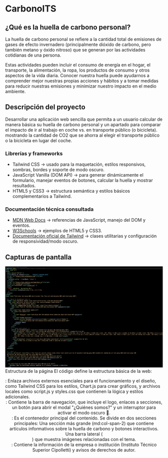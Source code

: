 # CarbonoITS

## ¿Qué es la huella de carbono personal?

La huella de carbono personal se refiere a la cantidad total de emisiones de gases de efecto invernadero (principalmente dióxido de carbono, pero también metano y óxido nitroso) que se generan por las actividades cotidianas de una persona.

Estas actividades pueden incluir el consumo de energía en el hogar, el transporte, la alimentación, la ropa, los productos de consumo y otros aspectos de la vida diaria.
Conocer nuestra huella puede ayudarnos a comprender mejor nuestras propias acciones y hábitos y a tomar medidas para reducir nuestras emisiones y minimizar nuestro impacto en el medio ambiente.

## Descripción del proyecto

Desarrollar una aplicación web sencilla que permita a un usuario calcular de manera básica su huella de carbono personal y un apartado para comparar el impacto de ir al trabajo en coche vs. en transporte público (o bicicleta). mostrando la cantidad de CO2 que se ahorra al elegir el transporte público o la bicicleta en lugar del coche.

### Librerías y frameworks

- Tailwind CSS → usado para la maquetación, estilos responsivos, sombras, bordes y soporte de modo oscuro.
- JavaScript Vanilla (DOM API) → para generar dinámicamente el formulario, manejar eventos de botones, calcular la huella y mostrar resultados.
- HTML5 y CSS3 → estructura semántica y estilos básicos complementarios a Tailwind.

### Documentación técnica consultada

- [MDN Web Docs](https://developer.mozilla.org/es/) → referencias de JavaScript, manejo del DOM y eventos.
- [W3Schools](https://www.w3schools.com/) → ejemplos de HTML5 y CSS3.
- [Documentación oficial de Tailwind](https://tailwindcss.com/docs) → clases utilitarias y configuración de responsividad/modo oscuro.

## Capturas de pantalla

![HTML](images/CodigoHTML.png)
Estructura de la página
El código define la estructura básica de la web:

<head>: Enlaza archivos externos esenciales para el funcionamiento y el diseño, como Tailwind CSS para los estilos, Chart.js para crear gráficos, y archivos locales como script.js y styles.css que contienen la lógica y estilos adicionales.
<header>: Contiene la barra de navegación, que incluye el logo, enlaces a secciones, un botón para abrir el modal "¿Quiénes somos?" y un interruptor para activar el modo oscuro 🌙.
<main>: Es el contenedor principal del contenido. Se divide en dos secciones principales:
Una sección más grande (md:col-span-2) que contiene artículos informativos sobre la huella de carbono y botones interactivos.
Una barra lateral (<aside>) que muestra imágenes relacionadas con el tema.
<footer>: Contiene la información de la empresa o institución (Instituto Técnico Superior Cipolletti) y avisos de derechos de autor.
<script>: Incluye un script de JavaScript que gestiona la funcionalidad del modo oscuro y guarda la preferencia del usuario en el navegador (localStorage).

Estilo y diseño
El diseño de la página se basa en la librería Tailwind CSS, que utiliza clases como bg-white, shadow, flex, y p-6 para controlar el espaciado, los colores, las sombras y la disposición de los elementos. Esto permite crear una interfaz moderna y adaptable sin escribir CSS personalizado desde cero.

Interactividad y funcionalidad
El código HTML se integra con JavaScript para ofrecer varias funciones:

Modales: Define un modal (<div id="modal">) que se muestra u oculta al hacer clic en el botón "¿Quiénes somos?", proporcionando información sobre los desarrolladores.

Botones: Hay varios botones, como "Solicita información" y "Calcular mi huella", que probablemente activan funcionalidades definidas en el archivo script.js (como mostrar un formulario o ejecutar los cálculos).

Modo Oscuro: El botón con los íconos del sol ☀️ y la luna 🌙 permite al usuario cambiar el tema de la página, mejorando la experiencia visual según sus preferencias.

Enlaces: Los enlaces de navegación (<a>) facilitan el desplazamiento a diferentes secciones de la página.

![Calculadora](images/CodigoCalculadora.png)

Recopilación de datos
El código utiliza document.getElementById() para obtener los valores de diferentes elementos de un formulario HTML (probablemente campos de entrada o menús desplegables). Estos valores se almacenan en constantes como electricidadValor, vuelosValor, carneRojaValor, etc.

Cálculo de la huella por categoría
Después de recopilar los datos, el script calcula la huella de carbono de forma separada para cuatro categorías principales:

Energía del hogar (huellaHogarEnergia): Suma las emisiones base con las de electricidad, energías renovables, tipo de vivienda y fuente de calefacción.
Transporte (huellaTransporte): Combina las emisiones base con las del tipo de vehículo, kilómetros recorridos, combustible y vuelos.
Consumo y hábitos (huellaConsumoHabitos): Suma las emisiones base con las de consumo de carne roja, comida fuera, reciclaje de materiales y lácteos.
Residuos (huellaResiduos): Calcula la huella de carbono a partir de un valor base y el reciclaje en el hogar.

Ajuste de valores y cálculo total
El script utiliza Math.max(0, ...) para asegurarse de que ninguna de las categorías de la huella de carbono tenga un valor negativo, lo cual es útil para evitar errores al mostrar los datos en un gráfico.

Finalmente, el código suma todas las categorías para obtener la huella de carbono total (huellaTotal) y formatea el resultado para que tenga dos decimales usando .toFixed(2)

![Visual de la pagina](images/Pagina.png)
![Formulario](images/Formulario.png)
![Resultado](images/Resultado.png)

## Instalación y ejecución

1. Clonar el repositorio: `git clone https://github.com/Yairrme/CarbonoITS-.git`
2. Abrir `index.html` en navegador.
3. Opcional: usar Live Server en VSCode para refresco automático.

## Uso

- Completar el formulario con tus hábitos.
- Presionar "Calcular" para ver tu huella.
- Reiniciar o volver al contenido principal si lo deseas.

## Fragmentos de código clave

## Referencias

https://www.nationalgeographicla.com/medio-ambiente/que-es-huella-de-carbono-como-se-mide
https://atlas-greenenergy.com/es/que-es-la-huella-de-carbono-personal

## Licencia MIT

Copyright (c) [2025]
[Yair Melinguer,Lucas Duran,Franco Seguel]

Por la presente se concede permiso, de forma gratuita, a cualquier persona que obtenga una copia
de este software y de los archivos de documentación asociados (CarbonoITS), para
utilizarlo sin restricciones, incluyendo sin limitación los derechos a usar, copiar,
modificar, fusionar, publicar, distribuir, sublicenciar, y/o vender
copias del Software, y para permitir a las personas a las que se les proporcione el
Software a hacerlo, sujeto a las siguientes condiciones:

El aviso de copyright anterior y este aviso de permiso se incluirán en todas
las copias o porciones sustanciales del Software.

EL SOFTWARE SE PROPORCIONA "TAL CUAL", SIN GARANTÍA DE NINGÚN TIPO, EXPRESA O
IMPLÍCITA, INCLUYENDO PERO NO LIMITADO A LAS GARANTÍAS DE COMERCIABILIDAD,
IDONEIDAD PARA UN PROPÓSITO PARTICULAR Y NO INFRACCIÓN. EN NINGÚN CASO LOS
AUTORES O TITULARES DE LOS DERECHOS DE AUTOR SERÁN RESPONSABLES DE NINGUNA
RECLAMACIÓN, DAÑOS U OTRAS RESPONSABILIDADES, YA SEA EN UNA ACCIÓN CONTRACTUAL,
AGRAVIO O DE OTRO TIPO, QUE SURJA DE O EN RELACIÓN CON EL SOFTWARE O EL USO U
OTRAS OPERACIONES EN EL SOFTWARE.
